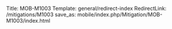 Title: MOB-M1003
Template: general/redirect-index
RedirectLink: /mitigations/M1003
save_as: mobile/index.php/Mitigation/MOB-M1003/index.html